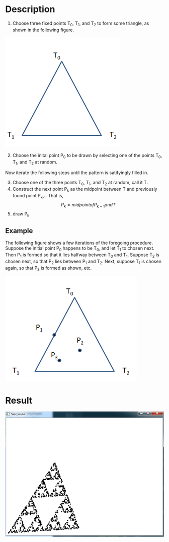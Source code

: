 # Description
1. Choose three fixed points T<sub>0</sub>, T<sub>1</sub>, and T<sub>2</sub> to form some triangle, as shown in the following figure.

![the initial three points](./figs/description_fig1.png)

2. Choose the inital point P<sub>0</sub> to be drawn by selecting one of the points T<sub>0</sub>, T<sub>1</sub>, and T<sub>2</sub> at random.

Now iterate the following steps until the pattern is satifyingly filled in.

3. Choose one of the three points T<sub>0</sub>, T<sub>1</sub>, and T<sub>2</sub> at random, call it T.
4. Construct the next point P<sub>k</sub> as the midpoint between T and previously found point P<sub>k-1</sub>. That is,
$$P_k = midpoint of P_{k-1} and T$$
5. draw P<sub>k</sub>

## Example
The following figure shows a few iterations of the foregoing procedure. Suppose the initial point P<sub>0</sub> happens to be T<sub>0</sub>, and let T<sub>1</sub> to chosen next. Then P<sub>1</sub> is formed so that it lies halfway between T<sub>0</sub> and T<sub>1</sub>. Suppose T<sub>2</sub> is chosen next, so that P<sub>2</sub> lies between P<sub>1</sub> and T<sub>2</sub>. Next, suppose T<sub>1</sub> is chosen again, so that P<sub>3</sub> is formed as shown, etc.

![a few itreations of Sierpinski](./figs/description_fig2.png)

# Result
![the result of Sierpinski](./figs/result.png)
